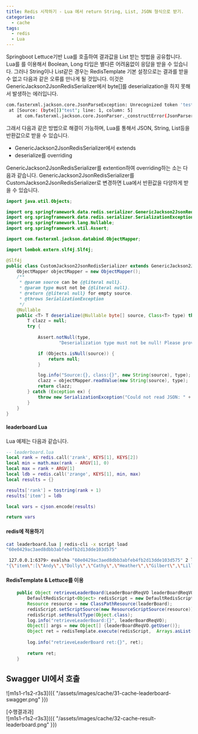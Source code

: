 ```yaml
---
title: Redis 시작하기 - Lua 에서 return String, List, JSON 형식으로 받기. 
categories:
  - cache
tags: 
  - redis
  - Lua
---
```


Springboot Lettuce기반 Lua를 호출하여 결과값을 List 받는 방법을 공유합니다.
Lua를 를 이용해서 Boolean, Long 타입은 별다른 어려움없이 응답을 받을 수 있습니다. 그러나 String이나 List같은 경우는 RedisTemplate 기본 설정으로는 결과를 받을 수 없고 다음과 같은 오류를 만나게 될 것입니다. 이것은 GenericJackson2JsonRedisSerializer에서 byte[]를 deserialization을 하지 못해서 발생하는 에러입니다.

```bash
com.fasterxml.jackson.core.JsonParseException: Unrecognized token 'test': was expecting (JSON String, Number, Array, Object or token 'null', 'true' or 'false')
 at [Source: (byte[])"test"; line: 1, column: 5]
	at com.fasterxml.jackson.core.JsonParser._constructError(JsonParser.java:2391) ~[jackson-core-2.13.5.jar!/:2.13.5]
```

그래서 다음과 같은 방법으로 해결이 가능하며, Lua를 통해서 JSON, String, List등을 반환값으로 받을 수 있습니다.

* GenericJackson2JsonRedisSerializer에서 extends 
* deserialize를 overriding
  
GenericJackson2JsonRedisSerializer를 extention하여 overriding하는 소는 다음과 같습니다. GenericJackson2JsonRedisSerializer를 CustomJackson2JsonRedisSerializer로 변경하면 Lua에서 반환값을 다양하게 받을 수 있습니다.

```java
import java.util.Objects;

import org.springframework.data.redis.serializer.GenericJackson2JsonRedisSerializer;
import org.springframework.data.redis.serializer.SerializationException;
import org.springframework.lang.Nullable;
import org.springframework.util.Assert;

import com.fasterxml.jackson.databind.ObjectMapper;

import lombok.extern.slf4j.Slf4j;

@Slf4j
public class CustomJackson2JsonRedisSerializer extends GenericJackson2JsonRedisSerializer {
	ObjectMapper objectMapper = new ObjectMapper();
	/**
	 * @param source can be {@literal null}.
	 * @param type must not be {@literal null}.
	 * @return {@literal null} for empty source.
	 * @throws SerializationException
	 */
	@Nullable
	public <T> T deserialize(@Nullable byte[] source, Class<T> type) throws SerializationException {
		T clazz = null;
		try {
			
			Assert.notNull(type,
					"Deserialization type must not be null! Please provide Object.class to make use of Jackson2 default typing.");

			if (Objects.isNull(source)) {
				return null;
			}

			log.info("Source:{}, class:{}", new String(source), type);
			clazz = objectMapper.readValue(new String(source), type);
			return clazz;
		} catch (Exception ex) {
			throw new SerializationException("Could not read JSON: " + ex.getMessage(), ex);
		}
	}
}
```
#### leaderboard Lua
Lua 예제는 다음과 같습니다.
```lua
-- leaderboard.lua 
local rank = redis.call('zrank', KEYS[1], KEYS[2])
local min = math.max(rank - ARGV[1], 0)
local max = rank + ARGV[1]
local ldb = redis.call('zrange', KEYS[1], min, max)
local results = {}

results['rank'] = tostring(rank + 1)
results['item'] = ldb

local vars = cjson.encode(results)

return vars
```

#### redis에 적용하기 
```bash
cat leaderboard.lua | redis-cli -x script load
"60e0429ac3aed8dbb3abfeb4fb2d13dde103d575"

 127.0.0.1:6379> evalsha "60e0429ac3aed8dbb3abfeb4fb2d13dde103d575" 2 leaderboard Heather 3
"{\"item\":[\"Andy\",\"Dolly\",\"Cathy\",\"Heather\",\"Gilbert\",\"Lilly\",\"Dinesh\"],\"rank\":\"6\"}"
```
#### RedisTemplate & Lettuce를 이용

```java
    public Object retrieveLeaderBoard(LeaderBoardReqVO leaderBoardReqVO) {
    	DefaultRedisScript<Object> redisScript = new DefaultRedisScript<>();
    	Resource resource = new ClassPathResource(leaderBoard);
    	redisScript.setScriptSource(new ResourceScriptSource(resource));
    	redisScript.setResultType(Object.class);
    	log.info("retrieveLeaderBoard:{}", leaderBoardReqVO);
    	Object[] args = new Object[] {leaderBoardReqVO.getUser()};
    	Object ret = redisTemplate.execute(redisScript,  Arrays.asList(leaderBoardReqVO.getKey(), leaderBoardReqVO.getUser()), leaderBoardReqVO.getCount());
    	
    	log.info("retrieveLeaderBoard ret:{}", ret);
    	
    	return ret;
    }
```

## Swagger UI에서 호출

![m1s1-r1s2-r3s3]({{ "/assets/images/cache/31-cache-leaderboard-swagger.png" }}) 

[수행결과과]  
![m1s1-r1s2-r3s3]({{ "/assets/images/cache/32-cache-result-leaderboard.png" }}) 